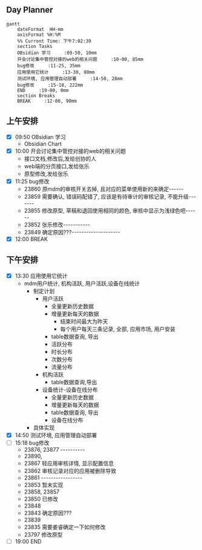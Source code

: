 ## Day Planner
```mermaid
gantt
    dateFormat  HH-mm
    axisFormat %H:%M
    %% Current Time: 下午7:02:39
    section Tasks
    OBsidian 学习     :09-50, 10mm
    开会讨论集中管控对接的web的相关问题     :10-00, 85mm
    bug修改     :11-25, 35mm
    应用使用它统计     :13-30, 80mm
    测试环境, 应用管理自动部署     :14-50, 28mm
    bug修改     :15-18, 222mm
    END     :19-00, 0mm
    section Breaks
    BREAK     :12-00, 90mm
```

## 上午安排
- [x] 09:50 OBsidian 学习
	- Obsidian Chart
- [x] 10:00 开会讨论集中管控对接的web的相关问题
	- 接口文档,修改后,发给创协的人 
	- web端的分页接口,发给张乐 
	- 原型修改,发给张乐
- [x] 11:25 bug修改
	- 23860 原mdm的审核开关去掉, 且对应的菜单使用新的来确定------
	- 23859 需要确认, 错误码配错了, 应该是有待审计的审核记录, 不能升级-------
	- 23855 修改原型, 草稿和退回使用相同的颜色, 审核中显示为浅绿色吧------
	- 23852 张乐修改-----------
	- 23849 确定原因???--------------------
- [x] 12:00 BREAK

## 下午安排
- [x] 13:30 应用使用它统计
	- mdm用户统计, 机构活跃, 用户活跃,设备在线统计 
		- 制定计划
			- 用户活跃
				- 全量更新历史数据
				- 增量更新每天的数据
					- 结束时间最大为昨天
					- 每个用户每天三条记录, 全部, 应用市场, 用户安装
				- table数据查询, 导出
				- 活跃分布
				- 时长分布
				- 次数分布
				- 流量分布
			- 机构活跃
				- table数据查询,导出
			- 设备统计-设备在线分布
				- 全量更新历史数据
				- 增量更新每天的数据
				- table数据查询, 导出
				- 设备在线分布
		- 具体实现
- [x] 14:50 测试环境, 应用管理自动部署
- [ ] 15:18 bug修改
	- 23876, 23877 ----------
	- 23890, 
	- 23867 轻应用审核详情, 显示配置信息
	- 23862 审核记录对应的应用被删除导致 
	- 23861 -----------------
	- 23853 暂未实现
	- 23858, 23857
	- 23850 已修改
	- 23848
	- 23843 确定原因???
	- 23839 
	- 23835 需要姜睿确定一下如何修改
	- 23797 修改原型
- [ ] 19:00 END